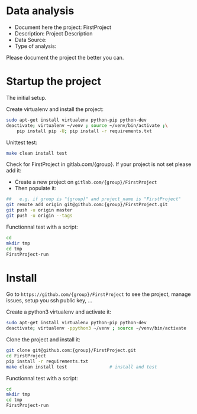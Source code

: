# Data analysis
- Document here the project: FirstProject
- Description: Project Description
- Data Source:
- Type of analysis:

Please document the project the better you can.

# Startup the project

The initial setup.

Create virtualenv and install the project:
```bash
sudo apt-get install virtualenv python-pip python-dev
deactivate; virtualenv ~/venv ; source ~/venv/bin/activate ;\
    pip install pip -U; pip install -r requirements.txt
```

Unittest test:
```bash
make clean install test
```

Check for FirstProject in gitlab.com/{group}.
If your project is not set please add it:

- Create a new project on `gitlab.com/{group}/FirstProject`
- Then populate it:

```bash
##   e.g. if group is "{group}" and project_name is "FirstProject"
git remote add origin git@github.com:{group}/FirstProject.git
git push -u origin master
git push -u origin --tags
```

Functionnal test with a script:

```bash
cd
mkdir tmp
cd tmp
FirstProject-run
```

# Install

Go to `https://github.com/{group}/FirstProject` to see the project, manage issues,
setup you ssh public key, ...

Create a python3 virtualenv and activate it:

```bash
sudo apt-get install virtualenv python-pip python-dev
deactivate; virtualenv -ppython3 ~/venv ; source ~/venv/bin/activate
```

Clone the project and install it:

```bash
git clone git@github.com:{group}/FirstProject.git
cd FirstProject
pip install -r requirements.txt
make clean install test                # install and test
```
Functionnal test with a script:

```bash
cd
mkdir tmp
cd tmp
FirstProject-run
```
